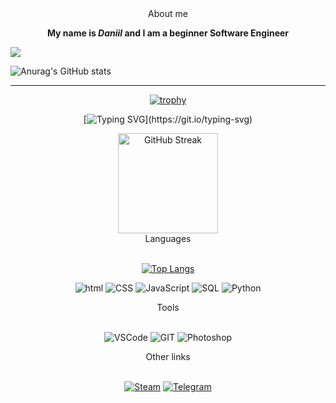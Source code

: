<head>
<link rel="stylesheet" href="css/styles.css">
</head>

<div align="center">About me</div>
<b><p align="center">My name is <span style="font-style:italic">Daniil</span> and I am a beginner Software Engineer </p></b>

![](https://img2.akspic.ru/previews/5/2/6/2/4/142625/142625-liniya-nebo-graficeskij_dizajn-simmetriya-purpurnyj_cvet-x750.jpg)

![Anurag's GitHub stats](https://github-readme-stats.vercel.app/api?username=DanyaCorneum&show_icons=true&theme=tokyonight)

---

<div align="center">

[![trophy](https://github-profile-trophy.vercel.app/?username=DanyaCorneum&theme=onedark)](https://github.com/ryo-ma/github-profile-trophy)

[![Typing SVG](https://readme-typing-svg.herokuapp.com?color=%ADFF2F&lines=A+young+fronted+developer+c:)](https://git.io/typing-svg)

<a href="https://github.com/DenverCoder1/github-readme-streak-stats">
  <img height=160 align="center" src="https://github-readme-streak-stats-eight.vercel.app/?user=comus3&theme=dark&hide_border=false" alt="GitHub Streak" />
</a>

</div>

<div align="center"> Languages </div><br>
<div align="center">

[![Top Langs](https://github-readme-stats.vercel.app/api/top-langs/?username=DanyaCorneum&theme=dark)](https://github.com/anuraghazra/github-readme-stats)

![html](https://img.shields.io/badge/-HTML-black?style=for-the-badge&logo=html5)
![CSS](https://img.shields.io/badge/-CSS-black?style=for-the-badge&logo=CSS3&logoColor=blue)
![JavaScript](https://img.shields.io/badge/-JavaScript-black?style=for-the-badge&logo=JavaScript&logoColor=yellow)
![SQL](https://img.shields.io/badge/-SQL-black?style=for-the-badge&logo=Sqlite&logoColor=orange)
![Python](https://img.shields.io/badge/-Python-black?style=for-the-badge&logo=python&logoColor=yellow)

</div>

<div align="center">Tools</div><br>
<div align="center">

![VSCode](https://img.shields.io/badge/-VSCode-black?style=for-the-badge&logo=visualstudiocode&logogColor)
![GIT](https://img.shields.io/badge/-GIT-black?style=for-the-badge&logo=git&logogColor=yellow)
![Photoshop](https://img.shields.io/badge/-Photoshop-black?style=for-the-badge&logo=AdobePhotoshop&logogColor=yellow)

</div>

<div align="center"> Other links </div><br>

<div align="center">

[![Steam](https://img.shields.io/badge/-Steam-black?style=for-the-badge&logo=Steam&logogColor)](https://steamcommunity.com/profiles/76561198413798566/)
[![Telegram](https://img.shields.io/badge/-Telegram-black?style=for-the-badge&logo=Telegram&logoColor)](https://t.me/DanyaCorneum)

</div>
